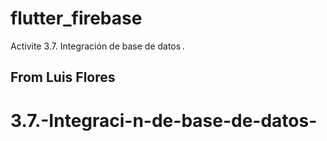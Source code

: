 # flutter_firebase

Activite 3.7. Integración de base de datos .

## From Luis Flores
# 3.7.-Integraci-n-de-base-de-datos-
